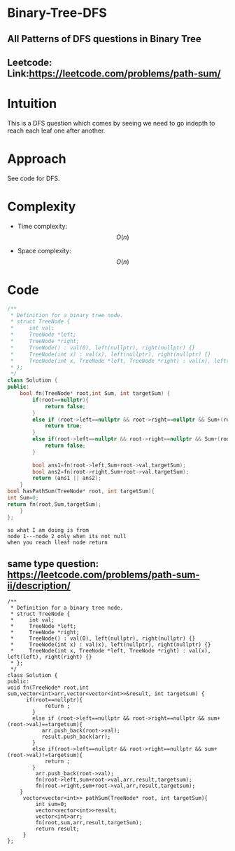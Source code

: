 # Binary-Tree-DFS
## All Patterns of DFS questions in Binary Tree 

##  Leetcode: Link:https://leetcode.com/problems/path-sum/
# Intuition
This is a DFS question which comes by seeing we need to go indepth to reach each leaf one after another.
# Approach
See code for DFS.
# Complexity
- Time complexity:$$O(n)$$
<!-- Add your time complexity here, e.g. $$O(n)$$ -->

- Space complexity:$$O(n)$$
<!-- Add your space complexity here, e.g. $$O(n)$$ -->

# Code
```cpp []
/**
 * Definition for a binary tree node.
 * struct TreeNode {
 *     int val;
 *     TreeNode *left;
 *     TreeNode *right;
 *     TreeNode() : val(0), left(nullptr), right(nullptr) {}
 *     TreeNode(int x) : val(x), left(nullptr), right(nullptr) {}
 *     TreeNode(int x, TreeNode *left, TreeNode *right) : val(x), left(left), right(right) {}
 * };
 */
class Solution {
public:
    bool fn(TreeNode* root,int Sum, int targetSum) {
        if(root==nullptr){
            return false;
        }
        else if (root->left==nullptr && root->right==nullptr && Sum+(root->val)==targetSum){
            return true;
        }
        else if(root->left==nullptr && root->right==nullptr && Sum+(root->val)!=targetSum){
            return false;
        }
        
        bool ans1=fn(root->left,Sum+root->val,targetSum);
        bool ans2=fn(root->right,Sum+root->val,targetSum);
        return (ans1 || ans2);
    }
bool hasPathSum(TreeNode* root, int targetSum){
int Sum=0;
return fn(root,Sum,targetSum);
    }
};
```
```
so what I am doing is from
node 1---node 2 only when its not null
when you reach lleaf node return
```



##    same type question: https://leetcode.com/problems/path-sum-ii/description/
```
/**
 * Definition for a binary tree node.
 * struct TreeNode {
 *     int val;
 *     TreeNode *left;
 *     TreeNode *right;
 *     TreeNode() : val(0), left(nullptr), right(nullptr) {}
 *     TreeNode(int x) : val(x), left(nullptr), right(nullptr) {}
 *     TreeNode(int x, TreeNode *left, TreeNode *right) : val(x), left(left), right(right) {}
 * };
 */
class Solution {
public:
void fn(TreeNode* root,int sum,vector<int>arr,vector<vector<int>>&result, int targetsum) {
      if(root==nullptr){
            return ;
        }
        else if (root->left==nullptr && root->right==nullptr && sum+(root->val)==targetsum){
           arr.push_back(root->val);
           result.push_back(arr);
        }
        else if(root->left==nullptr && root->right==nullptr && sum+(root->val)!=targetsum){
            return ;
        }  
         arr.push_back(root->val);
         fn(root->left,sum+root->val,arr,result,targetsum);
         fn(root->right,sum+root->val,arr,result,targetsum);
    }
     vector<vector<int>> pathSum(TreeNode* root, int targetSum){
         int sum=0;
         vector<vector<int>>result;
         vector<int>arr;
         fn(root,sum,arr,result,targetSum);
         return result;
     }
};
```
